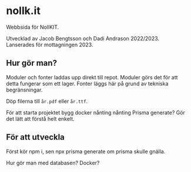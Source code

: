 # nollk.it
Webbsida för NollKIT.

Utvecklad av Jacob Bengtsson och Dadi Andrason 2022/2023.<br>Lanserades för mottagningen 2023.

## Hur gör man?
Moduler och fonter laddas upp direkt till repot. Moduler görs det för att detta fungerar som ett lager. 
Fonter läggs här på grund av tekniska begränsningar.

Döp filerna till `år.pdf` eller `år.ttf`.


För att starta projektet bygg docker nånting nånting
Prisma generate? Gör det lätt att förstå helt enkelt.



## För att utveckla
Först kör npm i, sen npx prisma generate om prisma skulle gnälla.

Hur gör man med databasen?
Docker?

